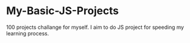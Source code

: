# My-Basic-JS-Projects
100 projects challange for myself. I aim to do JS project for speeding my learning process.  
